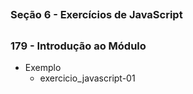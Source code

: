 ##
### Seção 6 - Exercícios de JavaScript
##




### 179 - Introdução ao Módulo

- Exemplo
    - exercicio_javascript-01